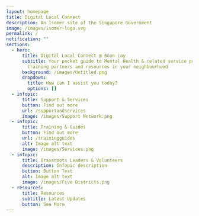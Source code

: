 ```yaml
---
layout: homepage
title: Digital Local Connect
description: An Isomer site of the Singapore Government
image: /images/isomer-logo.svg
permalink: /
notification: ""
sections:
  - hero:
      title: Digital Local Connect @ Boon Lay
      subtitle: Your pocket guide to Mental Health & related service providers,
        training partners and resources in your neighbourhood
      background: /images/Untitled.png
      dropdown:
        title: How can I assist you today?
        options: []
  - infopic:
      title: Support & Services
      button: Find out more
      url: /supportandservices
      image: /images/Support Network.png
  - infopic:
      title: Training & Guides
      button: Find out more
      url: /trainingguides
      alt: Image alt text
      image: /images/Services.png
  - infopic:
      title: Grassroots Leaders & Volunteers
      description: Infopic description
      button: Button Text
      alt: Image alt text
      image: /images/Five Districts.png
  - resources:
      title: Resources
      subtitle: Latest Updates
      button: See More
---
```

